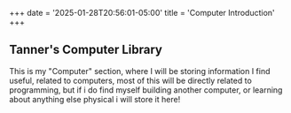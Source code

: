 +++
date = '2025-01-28T20:56:01-05:00'
title = 'Computer Introduction'
+++

## Tanner's Computer Library

This is my "Computer" section, where I will be storing information I find useful, related to computers, most of this will be directly related to programming, but if i do find myself building another computer, or learning about anything else physical i will store it here!